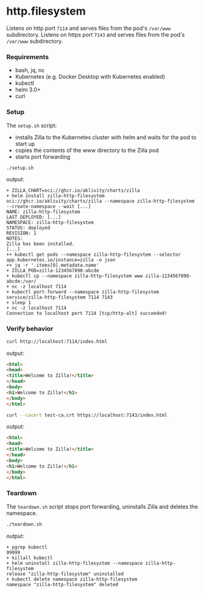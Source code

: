 # http.filesystem

Listens on http port `7114` and serves files from the pod's `/var/www` subdirectory.
Listens on https port `7143` and serves files from the pod's `/var/www` subdirectory.

### Requirements

- bash, jq, nc
- Kubernetes (e.g. Docker Desktop with Kubernetes enabled)
- kubectl
- helm 3.0+
- curl

### Setup

The `setup.sh` script:

- installs Zilla to the Kubernetes cluster with helm and waits for the pod to start up
- copies the contents of the www directory to the Zilla pod
- starts port forwarding

```bash
./setup.sh
```

output:

```text
+ ZILLA_CHART=oci://ghcr.io/aklivity/charts/zilla
+ helm install zilla-http-filesystem oci://ghcr.io/aklivity/charts/zilla --namespace zilla-http-filesystem --create-namespace --wait [...]
NAME: zilla-http-filesystem
LAST DEPLOYED: [...]
NAMESPACE: zilla-http-filesystem
STATUS: deployed
REVISION: 1
NOTES:
Zilla has been installed.
[...]
++ kubectl get pods --namespace zilla-http-filesystem --selector app.kubernetes.io/instance=zilla -o json
++ jq -r '.items[0].metadata.name'
+ ZILLA_POD=zilla-1234567890-abcde
+ kubectl cp --namespace zilla-http-filesystem www zilla-1234567890-abcde:/var/
+ nc -z localhost 7114
+ kubectl port-forward --namespace zilla-http-filesystem service/zilla-http-filesystem 7114 7143
+ sleep 1
+ nc -z localhost 7114
Connection to localhost port 7114 [tcp/http-alt] succeeded!
```

### Verify behavior

```bash
curl http://localhost:7114/index.html
```

output:

```html
<html>
<head>
<title>Welcome to Zilla!</title>
</head>
<body>
<h1>Welcome to Zilla!</h1>
</body>
</html>
```

```bash
curl --cacert test-ca.crt https://localhost:7143/index.html
```

output:

```html
<html>
<head>
<title>Welcome to Zilla!</title>
</head>
<body>
<h1>Welcome to Zilla!</h1>
</body>
</html>
```

### Teardown

The `teardown.sh` script stops port forwarding, uninstalls Zilla and deletes the namespace.

```bash
./teardown.sh
```

output:

```text
+ pgrep kubectl
99999
+ killall kubectl
+ helm uninstall zilla-http-filesystem --namespace zilla-http-filesystem
release "zilla-http-filesystem" uninstalled
+ kubectl delete namespace zilla-http-filesystem
namespace "zilla-http-filesystem" deleted
```
